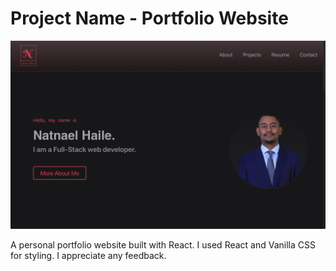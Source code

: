 # Project Name - Portfolio Website
![alt text](./screenshot.png)

A personal portfolio website built with React. I used React and Vanilla CSS for styling. I appreciate any feedback.